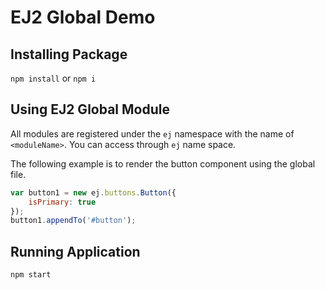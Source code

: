 # EJ2 Global Demo

## Installing Package 

`npm install` or `npm i`

## Using EJ2 Global Module 

All modules are registered under the `ej` namespace with the name of `<moduleName>`. You can access through `ej` name space.

The following example is to render the button component using the global file.

```js
var button1 = new ej.buttons.Button({
    isPrimary: true
});
button1.appendTo('#button');
```

## Running Application

`npm start`

